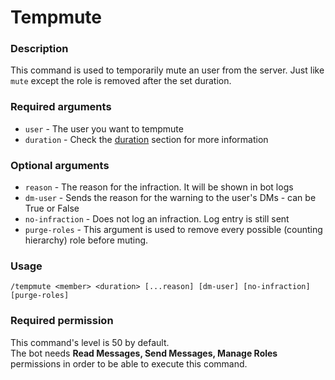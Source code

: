 # Tempmute

### **Description**

This command is used to temporarily mute an user from the server. Just like `mute` except the role is removed after the set duration.

### **Required arguments**

* `user` - The user you want to tempmute
* `duration` - Check the [duration](https://app.gitbook.com/@moonlightbot/s/docs/start-up/arguments#type-of-arguments) section for more information

### **Optional arguments**

* `reason` - The reason for the infraction. It will be shown in bot logs
* `dm-user` - Sends the reason for the warning to the user's DMs - can be True or False
* `no-infraction` - Does not log an infraction. Log entry is still sent
* `purge-roles` - This argument is used to remove every possible (counting hierarchy) role before muting.

### **Usage**

```
/tempmute <member> <duration> [...reason] [dm-user] [no-infraction] [purge-roles]
```

### **Required permission**

This command's level is 50 by default.\
The bot needs **Read Messages, Send Messages, Manage Roles** permissions in order to be able to execute this command.
